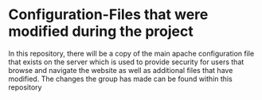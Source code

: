 # Configuration-Files that were modified during the project

In this repository, there will be a copy of the main apache configuration file that exists on the server which is used to provide security
for users that browse and navigate the website as well as additional files that have modified. The changes the group has made can be found
within this repository 
